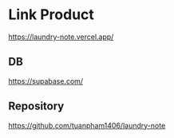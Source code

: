 # Link Product
https://laundry-note.vercel.app/

## DB
https://supabase.com/

## Repository
https://github.com/tuanpham1406/laundry-note
